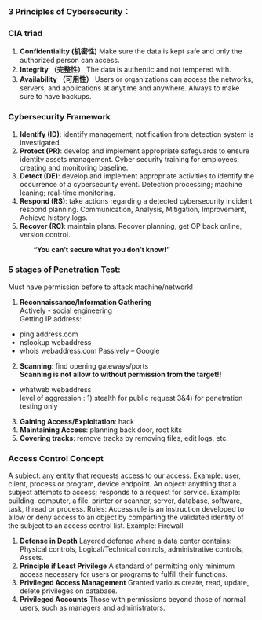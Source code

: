 
### 3 Principles of Cybersecurity：
### CIA triad
1.	**Confidentiality (机密性)**
Make sure the data is kept safe and only the authorized person can access.
2.	**Integrity （完整性）**
The data is authentic and not tempered with.
3.	**Availability （可用性）**
Users or organizations can access the networks, servers, and applications at anytime and anywhere. Always to make sure to have backups.

### Cybersecurity Framework
1.	**Identify (ID)**: identify management; notification from detection system is investigated.
2.	**Protect (PR)**: develop and implement appropriate safeguards to ensure identity assets management.
Cyber security training for employees; creating and monitoring baseline.
3.	**Detect (DE)**: develop and implement appropriate activities to identify the occurrence of a cybersecurity event. 
Detection processing; machine leaning; real-time monitoring.
4.	**Respond (RS)**: take actions regarding a detected cybersecurity incident respond planning.
Communication, Analysis, Mitigation, Improvement, Achieve history logs.
5.	**Recover (RC)**: maintain plans. 
Recover planning, get OP back online, version control.

&nbsp;&nbsp;&nbsp;&nbsp;&nbsp;&nbsp;&nbsp;&nbsp;&nbsp;&nbsp;&nbsp;&nbsp; **“You can’t secure what you don’t know!”**

### 5 stages of Penetration Test:
Must have permission before to attack machine/network!
1.	**Reconnaissance/Information Gathering</br>**
Actively - social engineering</br>
Getting IP address:</br>
- ping address.com
- nslookup webaddress
- whois webaddress.com
Passively – Google</br>
2.	**Scanning**: find opening gateways/ports</br>
**Scanning is not allow to without permission from the target!!**
-	whatweb webaddress</br>
level of aggression : 1) stealth for public request 3&4) for penetration testing only
3.  **Gaining Access/Exploitation**: hack
4.	**Maintaining Access**: planning back door, root kits
5.	**Covering tracks**: remove tracks by removing files, edit logs, etc.
### Access Control Concept
A subject: any entity that requests access to our access. Example: user, client, process or program, device endpoint.
An object: anything that a subject attempts to access; responds to a request for service. Example: building, computer, a file, printer or scanner, server, database, software, task, thread or process.
Rules: Access rule is an instruction developed to allow or deny access to an object by comparting the validated identity of the subject to an access control list. Example: Firewall
1.	**Defense in Depth**
Layered defense where a data center contains: Physical controls, Logical/Technical controls, administrative controls, Assets.
2.	**Principle if Least Privilege**
A standard of permitting only minimum access necessary for users or programs to fulfill their functions.
3.	**Privileged Access Management**
Granted various create, read, update, delete privileges on database.
4.	**Privileged Accounts**
Those with permissions beyond those of normal users, such as managers and administrators.


